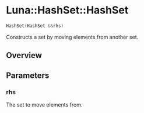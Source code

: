 # Luna::HashSet::HashSet

```c++
HashSet(HashSet &&rhs)
```

Constructs a set by moving elements from another set. 

## Overview


## Parameters
### rhs
The set to move elements from. 

